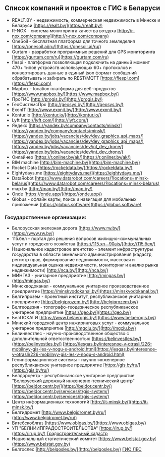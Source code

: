 ## Список компаний и проектов с ГИС в Беларуси

 * REALT.BY - недвижимость, коммерческая недвижимость в Минске и Беларуси
[https://realt.by/](https://realt.by/)
 * R-NOX - система мониторинга качества воздуха
[http://r-nox.com/company](http://r-nox.com/company)
 * OneSoil - бесплатная платформа для точного земледелия
[https://onesoil.ai/ru/](https://onesoil.ai/ru/)
 * Gurtam - разработки программных решений для GPS мониторинга
[https://gurtam.com/ru](https://gurtam.com/ru)
 * flespi - платформа позволяющая подключить на данный момент 470+ типов устройств использующих 60+ протоколов и конвертировать данные в единый json формат сообщений обрабатывать и забирать по REST/MQTT
[https://flespi.com](https://flespi.com)
 * Mapbox - location платформа для веб-продуктов
[https://www.mapbox.by/](https://www.mapbox.by/)
 * ПроГИС
[http://progis.by/](http://progis.by/)
 * ГеоСистемсПро
[http://geosys.by/](http://geosys.by/)
 * ExonIT
[http://www.exonit.by/](http://www.exonit.by/)
 * Kontur.io
[http://kontur.io/](http://kontur.io/)
 * Lyft
[http://lyft.com/](http://lyft.com/)
 * Яндекс
[https://yandex.by/company/contacts/minsk/](https://yandex.by/company/contacts/minsk/)
[https://yandex.by/jobs/vacancies/dev/dev_graphics_api_maps/](https://yandex.by/jobs/vacancies/dev/dev_graphics_api_maps/)
[https://yandex.by/jobs/vacancies/dev/int_dev_drone/](https://yandex.by/jobs/vacancies/dev/int_dev_drone/)
 * Онлайнер
[https://r.onliner.by/ak/](https://r.onliner.by/ak/)
 * BIM machine
[http://bim-machine.by/](http://bim-machine.by/)
 * Rocket Data
[https://rocketdata.by/](https://rocketdata.by/)
 * Eightydays.me
[https://eightydays.me/](https://eightydays.me/) 
 * DataRobot
[https://www.datarobot.com/careers/?locations=minsk-belarus](https://www.datarobot.com/careers/?locations=minsk-belarus)
 * map.by
[http://map.by/](http://map.by/)
 * Onde
[https://onde.app/](https://onde.app/)
 * Globus - офлайн карты, поиск и навигация для мобильных приложений 
[https://globus.software](https://globus.software)
 
### Государственные организации:

* Белорусская железная дорога
[https://www.rw.by/](https://www.rw.by/)
 * 115.бел - портал для решения вопросов жилищно-коммунальных услуг и городского хозяйства
[https://115.xn--90ais/](http://115.бел/)
 * Национальное кадастровое агентство - элемент инфраструктуры государства в области земельного администрирования (кадастр, регистр прав, формирование недвижимости, массовая и индивидуальная оценка недвижимости, мониторинг и анализ рынка недвижимости)
[http://nca.by/](http://nca.by/)
 * МИНГАЗ - унитарное предприятие
[http://mingas.by/](http://mingas.by/)
 * Минскводоканал - коммунальное унитарное производственное предприятие
[https://minskvodokanal.by/](https://minskvodokanal.by/)
 * Белгипрозем - проектный институт, республиканское унитарное предприятие
[http://belgiprozem.by/](http://belgiprozem.by/)
 * Белгеодезия - топографо-геодезическое республиканское унитарное предприятие
[https://geo.by/](https://geo.by/)
 * БелПСХАГИ
[https://www.belaerogis.by/](https://www.belaerogis.by/)
 * Минский городской центр инжиринговых услуг - коммунальное унитарное предприятие 
[http://mgciu.by/](http://mgciu.by/)
 * Белинвестлес - научно-производственное общество с дополнительной ответсственностью
[https://belinvestles.by/](https://belinvestles.by/)
[https://lesgas.by/interesnoe-v-otrasli/226-mobilnyy-gis-les-v-nogu-s-android.html](https://lesgas.by/interesnoe-v-otrasli/226-mobilnyy-gis-les-v-nogu-s-android.html)
 * Геоинформационные системы - научно-инженерное республиканское унитарное предприятие
[https://gis.by/ru/](https://gis.by/ru/)
 * Белдорцентр - республиканское унитарное предприятие “Белорусский дорожный инженерно-технический центр”
[https://beldor.centr.by/](https://beldor.centr.by/)
[https://beldor.centr.by/services/it/gis-system/](https://beldor.centr.by/services/it/gis-system/)
 * Центр информационных технологий
[http://it-minsk.by/](http://it-minsk.by/)
 * Белгидромет
[http://www.belgidromet.by/ru/](http://www.belgidromet.by/ru/)
 * Витебскоблгаз
[https://www.oblgas.by/](https://www.oblgas.by/)
 * УП "БЕЛНИИПГРАДОСТРОИТЕЛЬСТВА"
[https://irup.by/](https://irup.by/) [Градостроительный кадастр](http://progrado.nextgis.com/resource/31/display?panel=layers)
 * Национальный статистический комитет
[https://www.belstat.gov.by](https://www.belstat.gov.by)
 * Белгослес
[http://belgosles.by/](http://belgosles.by/)
[ГИС ЛЕС](http://belgosles.by/index.php?option=com_content&view=article&id=321:2018-05-25-08-44-04&catid=34:2013-04-22-10-15-39/)


